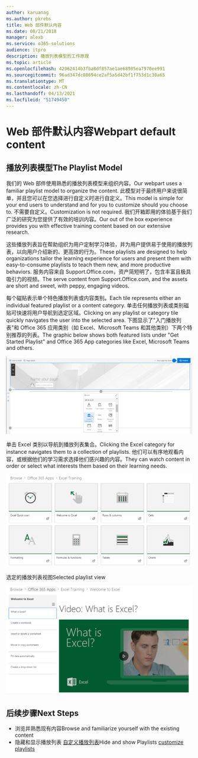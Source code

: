 ```yaml
---
author: karuanag
ms.author: pkrebs
title: Web 部件默认内容
ms.date: 08/21/2018
manager: alexb
ms.service: o365-solutions
audience: itpro
description: 播放列表模型的工作原理
ms.topic: article
ms.openlocfilehash: 42962414b3fba8df857ae1ae68985ea7970ee991
ms.sourcegitcommit: 96ad347dc08694ce2af5a5d42bf1f753d1c30a65
ms.translationtype: MT
ms.contentlocale: zh-CN
ms.lasthandoff: 04/13/2021
ms.locfileid: "51749450"
---
```

# <a name="webpart-default-content"></a><span data-ttu-id="4e8ab-103">Web 部件默认内容</span><span class="sxs-lookup"><span data-stu-id="4e8ab-103">Webpart default content</span></span>

## <a name="the-playlist-model"></a><span data-ttu-id="4e8ab-104">播放列表模型</span><span class="sxs-lookup"><span data-stu-id="4e8ab-104">The Playlist Model</span></span>

<span data-ttu-id="4e8ab-105">我们的 Web 部件使用熟悉的播放列表模型来组织内容。</span><span class="sxs-lookup"><span data-stu-id="4e8ab-105">Our webpart uses a familiar playlist model to organize the content.</span></span>  <span data-ttu-id="4e8ab-106">此模型对于最终用户来说很简单，并且您可以在您选择进行自定义时进行自定义。</span><span class="sxs-lookup"><span data-stu-id="4e8ab-106">This model is simple for your end users to understand and for you to customize should you choose to.</span></span>  <span data-ttu-id="4e8ab-107">不需要自定义。</span><span class="sxs-lookup"><span data-stu-id="4e8ab-107">Customization is not required.</span></span>  <span data-ttu-id="4e8ab-108">我们开箱即用的体验基于我们广泛的研究为您提供了有效的培训内容。</span><span class="sxs-lookup"><span data-stu-id="4e8ab-108">Our out of the box experience provides you with effective training content based on our extensive research.</span></span>

<span data-ttu-id="4e8ab-109">这些播放列表旨在帮助组织为用户定制学习体验，并为用户提供易于使用的播放列表，以向用户介绍新的、更高效的行为。</span><span class="sxs-lookup"><span data-stu-id="4e8ab-109">These playlists are designed to help organizations tailor the learning experience for users and present them with easy-to-consume playlists to teach them new, and more productive behaviors.</span></span> <span data-ttu-id="4e8ab-110">服务内容来自 Support.Office.com，资产简短明了，包含丰富且极具吸引力的视频。</span><span class="sxs-lookup"><span data-stu-id="4e8ab-110">The serve content from Support.Office.com, and the assets are short and sweet, with peppy, engaging videos.</span></span> 

<span data-ttu-id="4e8ab-111">每个磁贴表示单个特色播放列表或内容类别。</span><span class="sxs-lookup"><span data-stu-id="4e8ab-111">Each tile represents either an individual featured playlist or a content category.</span></span> <span data-ttu-id="4e8ab-112">单击任何播放列表或类别磁贴可快速将用户导航到选定区域。</span><span class="sxs-lookup"><span data-stu-id="4e8ab-112">Clicking on any playlist or category tile quickly navigates the user into the selected area.</span></span> <span data-ttu-id="4e8ab-113">下图显示了"入门播放列表"和 Office 365 应用类别（如 Excel、Microsoft Teams 和其他类别）下两个特别推荐的列表。</span><span class="sxs-lookup"><span data-stu-id="4e8ab-113">The graphic below shows both featured lists under "Get Started Playlist" and Office 365 App categories like Excel, Microsoft Teams and others.</span></span> 

![Web 部件默认视图](media/clo365addwebpart.png)

<span data-ttu-id="4e8ab-115">单击 Excel 类别以导航到播放列表集合。</span><span class="sxs-lookup"><span data-stu-id="4e8ab-115">Clicking the Excel category for instance navigates them to a collection of playlists.</span></span>  <span data-ttu-id="4e8ab-116">他们可以有序地观看内容，或根据他们的学习需求选择他们感兴趣的内容。</span><span class="sxs-lookup"><span data-stu-id="4e8ab-116">They can watch content in order or select what interests them based on their learning needs.</span></span> 

![Web 部件播放列表](media/clo365exceltraining.png)

<span data-ttu-id="4e8ab-118">选定的播放列表视图</span><span class="sxs-lookup"><span data-stu-id="4e8ab-118">Selected playlist view</span></span>

![Excel 播放列表](media/clo365excelplaylist.png)

## <a name="next-steps"></a><span data-ttu-id="4e8ab-120">后续步骤</span><span class="sxs-lookup"><span data-stu-id="4e8ab-120">Next Steps</span></span>

- <span data-ttu-id="4e8ab-121">浏览并熟悉现有内容</span><span class="sxs-lookup"><span data-stu-id="4e8ab-121">Browse and familiarize yourself with the existing content</span></span>
- <span data-ttu-id="4e8ab-122">隐藏和显示播放列表 [自定义播放列表](custom_hideshowplaylists.md)</span><span class="sxs-lookup"><span data-stu-id="4e8ab-122">Hide and show Playlists [customize playlists](custom_hideshowplaylists.md)</span></span>

